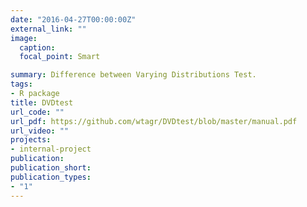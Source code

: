 ```yaml
---
date: "2016-04-27T00:00:00Z"
external_link: ""
image:
  caption: 
  focal_point: Smart

summary: Difference between Varying Distributions Test.
tags:
- R package
title: DVDtest
url_code: ""
url_pdf: https://github.com/wtagr/DVDtest/blob/master/manual.pdf
url_video: ""
projects:
- internal-project
publication: 
publication_short: 
publication_types:
- "1"
---
```




